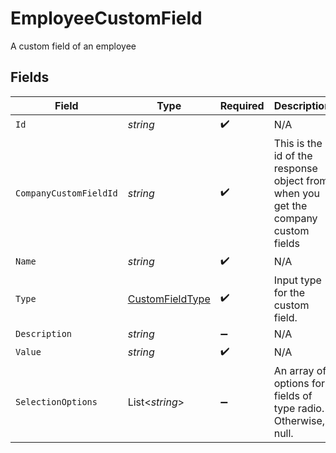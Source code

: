 # EmployeeCustomField

A custom field of an employee


## Fields

| Field                                                                             | Type                                                                              | Required                                                                          | Description                                                                       |
| --------------------------------------------------------------------------------- | --------------------------------------------------------------------------------- | --------------------------------------------------------------------------------- | --------------------------------------------------------------------------------- |
| `Id`                                                                              | *string*                                                                          | :heavy_check_mark:                                                                | N/A                                                                               |
| `CompanyCustomFieldId`                                                            | *string*                                                                          | :heavy_check_mark:                                                                | This is the id of the response object from when you get the company custom fields |
| `Name`                                                                            | *string*                                                                          | :heavy_check_mark:                                                                | N/A                                                                               |
| `Type`                                                                            | [CustomFieldType](../../Models/Components/CustomFieldType.md)                     | :heavy_check_mark:                                                                | Input type for the custom field.                                                  |
| `Description`                                                                     | *string*                                                                          | :heavy_minus_sign:                                                                | N/A                                                                               |
| `Value`                                                                           | *string*                                                                          | :heavy_check_mark:                                                                | N/A                                                                               |
| `SelectionOptions`                                                                | List<*string*>                                                                    | :heavy_minus_sign:                                                                | An array of options for fields of type radio. Otherwise, null.                    |